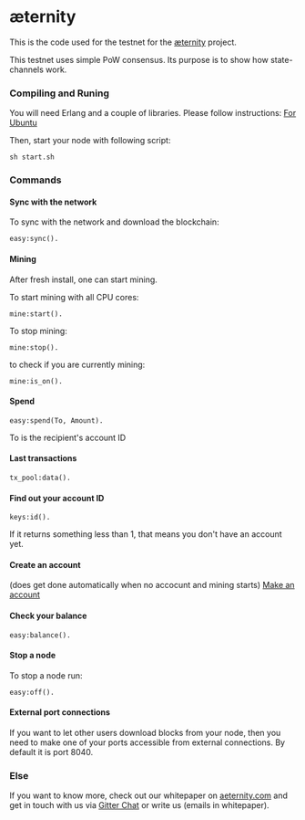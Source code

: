 æternity
==========

This is the code used for the testnet for the [æternity](www.aeternity.com) project.

This testnet uses simple PoW consensus. Its purpose is to show how state-channels work.

### Compiling and Runing
You will need Erlang and a couple of libraries. Please follow instructions:
[For Ubuntu](docs/compile.md)

Then, start your node with following script:
```
sh start.sh
```

### Commands

#### Sync with the network
To sync with the network and download the blockchain: 
```
easy:sync().
```

#### Mining
After fresh install, one can start mining.

To start mining with all CPU cores: 
```
mine:start().
```
To stop mining:
```
mine:stop().
```
to check if you are currently mining:
```
mine:is_on().
```

#### Spend
```
easy:spend(To, Amount).
```
To is the recipient's account ID

#### Last transactions
```
tx_pool:data().
```

#### Find out your account ID
```
keys:id().
```
If it returns something less than 1, that means you don't have an account yet.

#### Create an account
(does get done automatically when no accocunt and mining starts)
[Make an account](docs/new_account.md)

#### Check your balance
```
easy:balance().
```

#### Stop a node
To stop a node run:
```
easy:off().
```

#### External port connections

If you want to let other users download blocks from your node, then you need to make one of your ports accessible from external connections. By default it is port 8040.

### Else
If you want to know more, check out our whitepaper on [aeternity.com](https://aeternity.com) and get in touch with us via [Gitter Chat](https://gitter.im/aeternity?Lobby) or write us (emails in whitepaper). 

